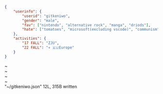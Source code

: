 ```json
{
    "userinfo": {
        "userid": "gitkeniwo",
        "gender": "male",
        "fav": ["nintendo", "alternative rock", "manga", "driods"],
	    "hate": ["tomatoes", "microsoft(excluding vscode)", "communism"]
    },
    "activities": {
        "17 FALL": "ZJU",
        "22 FALL": "✈️ 🇪🇺Europe"
    }
}
```
~ </br>
~ </br>
~ </br>
~ </br>
"~/gitkeniwo.json" 12L, 315B written
